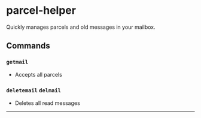 # parcel-helper
Quickly manages parcels and old messages in your mailbox.

## Commands
### `getmail`
- Accepts all parcels
### `deletemail` `delmail`
- Deletes all read messages

---
